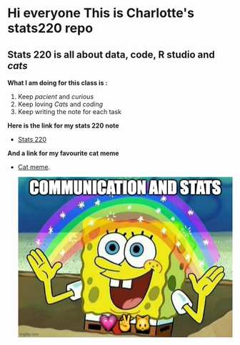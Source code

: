 # Hi everyone This is Charlotte's stats220 repo
## Stats 220 is all about data, code, R studio and *cats*

**What I am doing for this class is :**
1. Keep *pacient* and *curious*
2. Keep loving *Cats* and *coding*
3. Keep writing the note for each task

**Here is the link for my stats 220 note**
* [Stats 220](https://docs.google.com/document/d/1GwJEwfGBvyhAtBJIX70KAfZ6yfKeWmYZUUofjBboBFE/edit?usp=sharing)

**And a link for my favourite cat meme**
* [Cat meme](https://media.tenor.com/mJ_Og97j5WwAAAAM/chipi-chapa.gif).

  ![image](https://github.com/CharlotteW0223/CharlotteW0223/blob/main/profilereadme.jpg)
